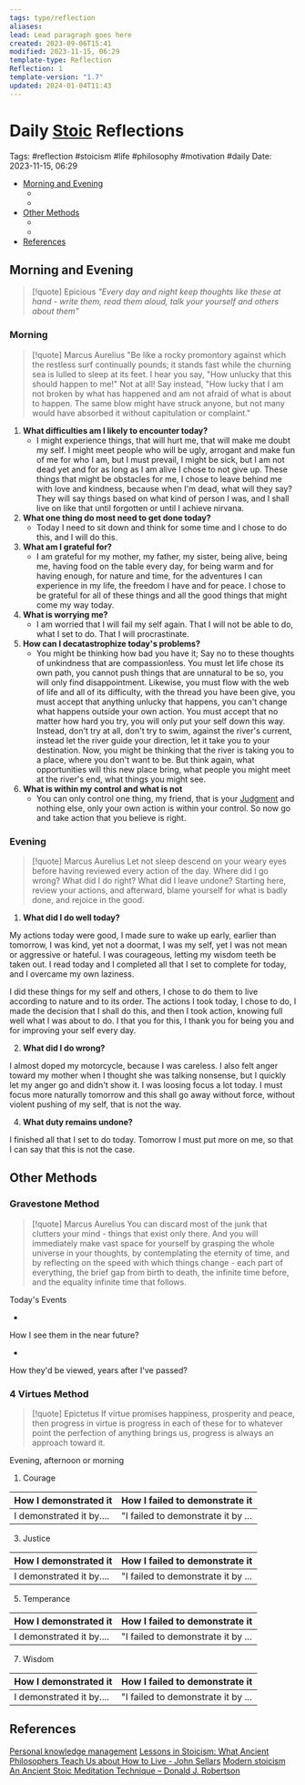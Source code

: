 ```yaml
---
tags: type/reflection
aliases: 
lead: Lead paragraph goes here
created: 2023-09-06T15:41
modified: 2023-11-15, 06:29
template-type: Reflection
Reflection: 1
template-version: "1.7"
updated: 2024-01-04T11:43
---
```



# Daily [Stoic](../SLIP-BOX/Stoicism.md) Reflections

Tags:  #reflection #stoicism #life #philosophy #motivation #daily 
Date: 2023-11-15, 06:29

- [Morning and Evening](#Morning%20and%20Evening)
	- [](#Morning%20and%20Evening#Morning%20and%20Evening#Morning|Morning)
	- [](#Morning%20and%20Evening#Morning%20and%20Evening#Evening|Evening)
- [Other Methods](#Other%20Methods)
	- [](#Other%20Methods#Other%20Methods#Gravestone%20Method|Gravestone%20Method)
	- [](#Other%20Methods#Other%20Methods#4%20Virtues%20Method|4%20Virtues%20Method)
- [References](#References)


## Morning and Evening

> [!quote] Epicious 
> _"Every day and night keep thoughts like these at hand - write them, read them aloud, talk your yourself and others about them"_

### Morning

> [!quote] Marcus Aurelius
> "Be like a rocky promontory against which the restless surf continually pounds; it stands fast while the churning sea is lulled to sleep at its feet. I hear you say, "How unlucky that this should happen to me!" Not at all! Say instead, "How lucky that I am not broken by what has happened and am not afraid of what is about to happen. The same blow might have struck anyone, but not many would have absorbed it without capitulation or complaint."

1. **What difficulties am I likely to encounter today?**
	- I might experience things, that will hurt me, that will make me doubt my self. I might meet people who will be ugly, arrogant and make fun of me for who I am, but I must prevail, I might be sick, but I am not dead yet and for as long as I am alive I chose to not give up. These things that might be obstacles for me, I chose to leave behind me with love and kindness, because when I'm dead, what will they say? They will say things based on what kind of person I was, and I shall live on like that until forgotten or until I achieve nirvana.  
1. **What one thing do most need to get done today?**
	- Today I need to sit down and think for some time and I chose to do this, and I will do this.
2. **What am I grateful for?**
	- I am grateful for my mother, my father, my sister, being alive, being me, having food on the table every day, for being warm and for having enough, for nature and time, for the adventures I can experience in my life, the freedom I have and for peace. I chose to be grateful for all of these things and all the good things that might come my way today.
3. **What is worrying me?**
	- I am worried that I will fail my self again. That I will not be able to do, what I set to do. That I will procrastinate.  
4. **How can I decatastrophize today's problems?**
	- You might be thinking how bad you have it; Say no to these thoughts of unkindness that are compassionless. You must let life chose its own path, you cannot push things that are unnatural to be so, you will only find disappointment. Likewise, you must flow with the web of life and all of its difficulty, with the thread you have been give, you must accept that anything unlucky that happens, you can't change what happens outside your own action. You must accept that no matter how hard you try, you will only put your self down this way. Instead, don't try at all, don't try to swim, against the river's current, instead let the river guide your direction, let it take you to your destination. Now, you might be thinking that the river is taking you to a place, where you don't want to be. But think again, what opportunities will this new place bring, what people you might meet at the river's end, what things you might see.  
5. **What is within my control and what is not**
	- You can only control one thing, my friend, that is your [Judgment](../SLIP-BOX/Control%20Over%20Judgment.md) and nothing else, only your own action is within your control. So now go and take action that you believe is right. 

### Evening

> [!quote] Marcus Aurelius
> Let not sleep descend on your weary eyes before having reviewed every action of the day. Where did I go wrong? What did I do right? What did I leave undone? Starting here, review your actions, and afterward, blame yourself for what is badly done, and rejoice in the good.

1. **What did I do well today?**

My actions today were good, I made sure to wake up early, earlier than tomorrow, I was kind, yet not a doormat, I was my self, yet I was not mean or aggressive or hateful. I was courageous, letting my wisdom teeth be taken out. I read today and I completed all that I set to complete for today, and I overcame my own laziness. 

I did these things for my self and others, I chose to do them to live according to nature and to its order. The actions I took today, I chose to do, I made the decision that I shall do this, and then I took action, knowing full well what I was about to do. I that you for this, I thank you for being you and for improving your self every day.  

2. **What did I do wrong?**

I almost doped my motorcycle, because I was careless. I also felt anger toward my mother when I thought she was talking nonsense, but I quickly let my anger go and didn't show it. I was loosing focus a lot today. I must focus more naturally tomorrow and this shall go away without force, without violent pushing of my self, that is not the way.   

4. **What duty remains undone?**

I finished all that I set to do today. Tomorrow I must put more on me, so that I can say that this is not the case. 

## Other Methods

### Gravestone Method

> [!quote] Marcus Aurelius
> You can discard most of the junk that clutters your mind - things that exist only there. And you will immediately make vast space for yourself by grasping the whole universe in your thoughts, by contemplating the eternity of time, and by reflecting on the speed with which things change - each part of everything, the brief gap from birth to death, the infinite time before, and the equality infinite time that follows. 

Today's Events 

-

How I see them in the near future? 

-

How they'd be viewed, years after I've passed?

### 4 Virtues Method

> [!quote] Epictetus 
> If virtue promises happiness, prosperity and peace, then progress in virtue is progress in each of these for to whatever point the perfection of anything brings us, progress is always an approach toward it.

Evening, afternoon or morning

1. Courage 

| How I demonstrated it  | How I failed to demonstrate it |
| ------------------- | ---------------- |
| I demonstrated it by....                 | "I failed to demonstrate it by ...              |

3. Justice

| How I demonstrated it  | How I failed to demonstrate it |
| ------------------- | ---------------- |
| I demonstrated it by....                 | "I failed to demonstrate it by ...             

5. Temperance

| How I demonstrated it  | How I failed to demonstrate it |
| ------------------- | ---------------- |
| I demonstrated it by....                 | "I failed to demonstrate it by ...             

7. Wisdom

| How I demonstrated it  | How I failed to demonstrate it |
| ------------------- | ---------------- |
| I demonstrated it by....                 | "I failed to demonstrate it by ...             

## References

[Personal knowledge management](Personal%20knowledge%20management.md)
[Lessons in Stoicism: What Ancient Philosophers Teach Us about How to Live - John Sellars](https://books.google.cz/books/about/Lessons_in_Stoicism.html?id=ky84zQEACAAJ&redir_esc=y)
[Modern stoicism](https://modernstoicism.com/)
[An Ancient Stoic Meditation Technique – Donald J. Robertson](https://donaldrobertson.name/2017/03/22/an-ancient-stoic-meditation-technique/)


